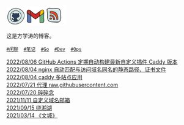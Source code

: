 [![github](assets/ico/github.png)](https://github.com/fxtaoo) [![gmial](assets/ico/gmail.png)](mailto:i@fangxuetao.com) [![rss](assets/ico/rss.png)](https://fangxuetao.com/feed)

这是方学涛的博客。

[`#闲聊`](https://fangxuetao.com/chat)　[`#笔记`](https://fangxuetao.com/note)　[`#Go`](https://fangxuetao.com/go)　[`#Dev`](https://fangxuetao.com/dev)　[`#Ops`](https://fangxuetao.com/ops)

[2022/08/06 GitHub Actions 定期自动构建最新自定义插件 Caddy 版本](https://fangxuetao.com/github-actions-ding-qi-zi-dong-gou-jian)  
[2022/08/04 nginx 自动匹配与访问域名同名的静态路径、证书文件](https://fangxuetao.com/nginx-zi-dong-pi-pei-yu-fang-wen-yu-ming-tong-ming-de-jing-tai-lu-jing-zheng-shu-wen-jian)  
[2022/08/04 caddy 多站点应用](https://fangxuetao.com/caddy-duo-zhan-dian-ying-yong)  
[2022/07/21 代理 raw.githubusercontent.com](https://fangxuetao.com/dai-li-rawgithubusercontentcom)  
[2022/07/20 碎碎念](https://fangxuetao.com/sui-sui-nian)  
[2021/11/11 自定义域名邮箱](https://fangxuetao.com/zi-ding-yi-yu-ming-you-xiang)  
[2021/09/15 绕湘湖](https://fangxuetao.com/rao-xiang-hu)  
[2021/03/14 《文城》](https://fangxuetao.com/wen-cheng)  
